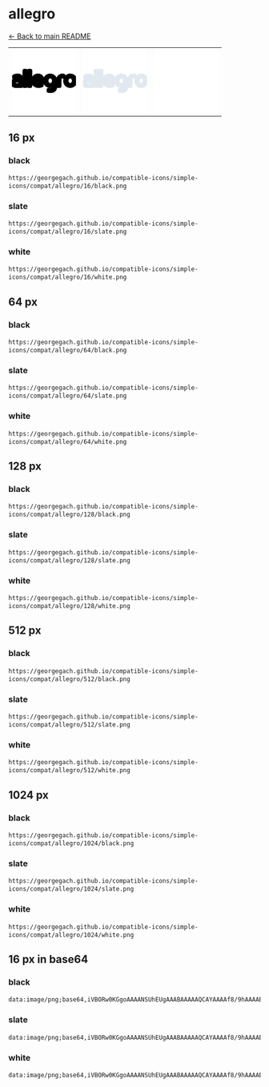 # allegro

[← Back to main README](../../README.md)

<table><tr>
  <td><img src="./128/black.png" width="128" alt="allegro black icon" /></td>
  <td><img src="./128/slate.png" width="128" alt="allegro slate icon" /></td>
  <td><img src="./128/white.png" width="128" alt="allegro white icon" /></td>
</tr></table>

## 16 px

### black
```
https://georgegach.github.io/compatible-icons/simple-icons/compat/allegro/16/black.png
```

### slate
```
https://georgegach.github.io/compatible-icons/simple-icons/compat/allegro/16/slate.png
```

### white
```
https://georgegach.github.io/compatible-icons/simple-icons/compat/allegro/16/white.png
```

## 64 px

### black
```
https://georgegach.github.io/compatible-icons/simple-icons/compat/allegro/64/black.png
```

### slate
```
https://georgegach.github.io/compatible-icons/simple-icons/compat/allegro/64/slate.png
```

### white
```
https://georgegach.github.io/compatible-icons/simple-icons/compat/allegro/64/white.png
```

## 128 px

### black
```
https://georgegach.github.io/compatible-icons/simple-icons/compat/allegro/128/black.png
```

### slate
```
https://georgegach.github.io/compatible-icons/simple-icons/compat/allegro/128/slate.png
```

### white
```
https://georgegach.github.io/compatible-icons/simple-icons/compat/allegro/128/white.png
```

## 512 px

### black
```
https://georgegach.github.io/compatible-icons/simple-icons/compat/allegro/512/black.png
```

### slate
```
https://georgegach.github.io/compatible-icons/simple-icons/compat/allegro/512/slate.png
```

### white
```
https://georgegach.github.io/compatible-icons/simple-icons/compat/allegro/512/white.png
```

## 1024 px

### black
```
https://georgegach.github.io/compatible-icons/simple-icons/compat/allegro/1024/black.png
```

### slate
```
https://georgegach.github.io/compatible-icons/simple-icons/compat/allegro/1024/slate.png
```

### white
```
https://georgegach.github.io/compatible-icons/simple-icons/compat/allegro/1024/white.png
```

## 16 px in base64

### black
```
data:image/png;base64,iVBORw0KGgoAAAANSUhEUgAAABAAAAAQCAYAAAAf8/9hAAAABmJLR0QA/wD/AP+gvaeTAAAAnUlEQVQ4je3QMQoBABgF4A9RRIqsJlIcwQHcw2BzEYMMTmCQDCxOwWKRS1gkSoTlHwwGg9FbXn+99/73//zxU3RwwhmFb00pTDBEHU2kUcQYebRDU0UZK7QwQg2OeOIR/MTtje+YxnzFJrRLPJJR94DEh4b34EoEZDCLgJIwLdGIkAuymKOHNbYYIIcdunFqH4tv/tSO7fsI/+PXeAHgpCVlftfl2gAAAABJRU5ErkJggg==
```

### slate
```
data:image/png;base64,iVBORw0KGgoAAAANSUhEUgAAABAAAAAQCAYAAAAf8/9hAAAABmJLR0QA/wD/AP+gvaeTAAAA8klEQVQ4je3RoUtDcRTF8e+5iDBBg/DA8rJg1CgWyzCZrYY1/w7BP8BmWZIhDoPJahKDCILGpyAbDNwmKLj3fscgA5sPrPukU+7lHi7M/Jum4bk/auJ0hhSNmKxkWfZea0Hx+tYmtCXpCbsJgDlG3gGfOKJS5RYRXVzd2joM6cqwLXSpojccCZZsW5J+zlJpPCcoEXJFh2DP1pfwvfGGpAvDbsgsYgbT4d/FklUCOMjAljwfEaeSEmZZgF56w67RKmYg+DBugDootYRu7HQHOkJaAD3I7ButET7APhd/KPrjTTldGz3GZLye5/ln7RfN1PMNUmRoFUFe9UoAAAAASUVORK5CYII=
```

### white
```
data:image/png;base64,iVBORw0KGgoAAAANSUhEUgAAABAAAAAQCAYAAAAf8/9hAAAABmJLR0QA/wD/AP+gvaeTAAAAt0lEQVQ4je3QMUpDcRDE4e+JCBHTCJ5B8AohjY14DQs7z6F4B5sUIinyqlTeQC1sRLyDTQgJiM83Fv4hKQJGsMyvGXbYXYZhw/+R5CTJNMksSXfdu+0kA/Txhr3iXyU5xQ2+cI4aT7jEPY4xlmSSH9os+FzSJsltmT+SPJbdOkm7hS7eUa1I2BQ9QLCDO7TYhypJjcPyZI4OhiX2A55xjV284AxHuMDo15KS9Er81ySdNXrd8Fe+AYwIeYr6m/mmAAAAAElFTkSuQmCC
```

